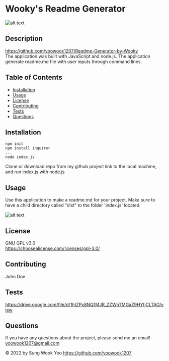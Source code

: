
  # Wooky's Readme Generator

  ![alt text](https://img.shields.io/static/v1?label=LICENSE&message=GNU_GPL_v3.0&color=green)

  ## Description
  
  https://github.com/yoowook1207/Readme-Generator-by-Wooky<br />
  The application was built with JavaScript and node.js. The application generate readme.md file with user inputs through command lines.

  ## Table of Contents
  * [Installation](#installation)
  * [Usage](#usage)
  * [License](#license)
  * [Contributing](#contributing)
  * [Tests](#tests)
  * [Questions](#questions)
  
  ## Installation

  ```
  npm init
  npm install inquirer
  ...
  node index.js
  ```
  Clone or download repo from my github project link to the local machine, and run index.js with node.js


  ## Usage
  
  Use this application to make a readme.md for your project. Make sure to have a child directory called "dist" to the folder 'index.js' located.

  ![alt text](https://raw.githubusercontent.com/yoowook1207/Readme-Generator-by-Wooky/feature/screenshot/examplescs.png)<br />
  
  ## License
  GNU GPL v3.0
  <br />https://choosealicense.com/licenses/gpl-3.0/
  

  ## Contributing

  John Doe

  ## Tests

  https://drive.google.com/file/d/1htZPx8NQ1MJR_ZZWhTMGaZ9HYtjCLTAO/view

  ## Questions

  If you have any questions about the project, please send me an email!<br />
  yoowook1207@gmail.com
  

  &copy; 2022 by Sung Wook Yoo https://github.com/yoowook1207
